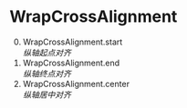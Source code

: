 # WrapCrossAlignment

0. WrapCrossAlignment.start<br>*纵轴起点对齐*
1. WrapCrossAlignment.end<br>*纵轴终点对齐*
2. WrapCrossAlignment.center<br>*纵轴居中对齐*
